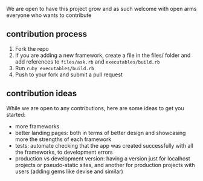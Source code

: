 We are open to have this project grow and as such welcome with open arms everyone who wants to contribute

## contribution process
1. Fork the repo
2. If you are adding a new framework, create a file in the files/ folder and add references to `files/ask.rb` and `executables/build.rb`
3. Run `ruby executables/build.rb`
4. Push to your fork and submit a pull request

## contribution ideas
While we are open to any contributions, here are some ideas to get you started:
- more frameworks
- better landing pages: both in terms of better design and showcasing more the strengths of each framework
- tests: automate checking that the app was created successfully with all the frameworks, to development errors
- production vs development version: having a version just for localhost projects or pseudo-static sites, and another for production projects with users (adding gems like devise and similar)
